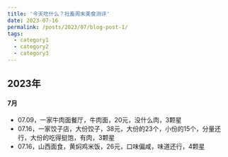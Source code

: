 ```yaml
---
title: '今天吃什么？社畜周末美食测评'
date: 2023-07-16
permalink: /posts/2023/07/blog-post-1/
tags:
  - category1
  - category2
  - category3
---
```



## 2023年

#### 7月

- 07.09，一家牛肉面餐厅，牛肉面，20元，没什么肉，3颗星
- 07.16，一家饺子店，大份饺子，38元，大份的23个，小份的15个，分量还行，大份的吃得挺饱，有肉，3颗星
- 07.16，山西面食，黄焖鸡米饭，26元，口味偏咸，味道还行，4颗星